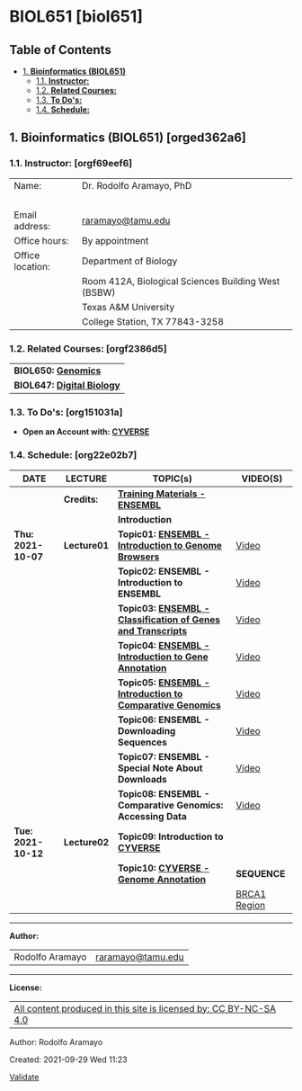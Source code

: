 <div id="content" markdown="1">

# BIOL651 [biol651]

<div id="table-of-contents" markdown="1">

## Table of Contents

<div id="text-table-of-contents" markdown="1">

-   [1. **Bioinformatics (BIOL651)**](#orged362a6)
    -   [1.1. **Instructor:**](#orgf69eef6)
    -   [1.2. **Related Courses:**](#orgf2386d5)
    -   [1.3. **To Do's:**](#org151031a)
    -   [1.4. **Schedule:**](#org22e02b7)

</div>

</div>

<div id="outline-container-orged362a6" class="outline-2" markdown="1">

## <span class="section-number-2">1.</span> **Bioinformatics (BIOL651)** [orged362a6]

<div id="text-1" class="outline-text-2" markdown="1">

</div>

<div id="outline-container-orgf69eef6" class="outline-3" markdown="1">

### <span class="section-number-3">1.1.</span> **Instructor:** [orgf69eef6]

<div id="text-1-1" class="outline-text-3" markdown="1">

|                  |                                                     |
|------------------|-----------------------------------------------------|
| Name:            | Dr. Rodolfo Aramayo, PhD                            |
|                  |                                                     |
| Email address:   | raramayo@tamu.edu                                   |
| Office hours:    | By appointment                                      |
| Office location: | Department of Biology                               |
|                  | Room 412A, Biological Sciences Building West (BSBW) |
|                  | Texas A&M University                                |
|                  | College Station, TX 77843-3258                      |

</div>

</div>

<div id="outline-container-orgf2386d5" class="outline-3" markdown="1">

### <span class="section-number-3">1.2.</span> **Related Courses:** [orgf2386d5]

<div id="text-1-2" class="outline-text-3" markdown="1">

|                                                                     |
|---------------------------------------------------------------------|
| **BIOL650: [Genomics](./BIOL650_2022_S01A_Flier.pages.pdf)**        |
| **BIOL647: [Digital Biology](./BIOL647_2022_S01B_Flier.pages.pdf)** |

</div>

</div>

<div id="outline-container-org151031a" class="outline-3" markdown="1">

### <span class="section-number-3">1.3.</span> **To Do's:** [org151031a]

<div id="text-1-3" class="outline-text-3" markdown="1">

-   **Open an Account with: [CYVERSE](https://user.cyverse.org)**

</div>

</div>

<div id="outline-container-org22e02b7" class="outline-3" markdown="1">

### <span class="section-number-3">1.4.</span> **Schedule:** [org22e02b7]

<div id="text-1-4" class="outline-text-3" markdown="1">

| **DATE**            | **LECTURE**   | **TOPIC(s)**                                                                                                    | **VIDEO(S)**                                                                                       |
|---------------------|---------------|-----------------------------------------------------------------------------------------------------------------|----------------------------------------------------------------------------------------------------|
|                     | **Credits:**  | **[Training Materials - ENSEMBL](./Credits.pdf)**                                                               |                                                                                                    |
|                     |               | **Introduction**                                                                                                |                                                                                                    |
| **Thu: 2021-10-07** | **Lecture01** | **Topic01: [ENSEMBL - Introduction to Genome Browsers](./Introduction_To_Genome_Browsers.pdf)**                 | [Video](https://youtu.be/7KeOc_fhLs8)                                                              |
|                     |               | **Topic02: ENSEMBL - Introduction to ENSEMBL**                                                                  | [Video](https://youtu.be/yEVyOdvy6_Y)                                                              |
|                     |               | **Topic03: [ENSEMBL - Classification of Genes and Transcripts](./Classification_Of_Genes_And_Transcripts.pdf)** | [Video](https://youtu.be/XnlWyBZre_c)                                                              |
|                     |               | **Topic04: [ENSEMBL - Introduction to Gene Annotation](./Introduction_To_Gene_Annotation.pdf)**                 | [Video](https://youtu.be/aimjRV18uWQ)                                                              |
|                     |               | **Topic05: [ENSEMBL - Introduction to Comparative Genomics](./Introduction_To_Comparative_Genomics.pdf)**       | [Video](https://youtu.be/XPKuxnJHLvc)                                                              |
|                     |               | **Topic06: ENSEMBL - Downloading Sequences**                                                                    | [Video](https://youtu.be/jwaFbz06IWY)                                                              |
|                     |               | **Topic07: ENSEMBL - Special Note About Downloads**                                                             | [Video](https://youtu.be/hItfxy0bwWM)                                                              |
|                     |               | **Topic08: ENSEMBL - Comparative Genomics: Accessing Data**                                                     | [Video](https://youtu.be/JzZiamI9BOY)                                                              |
| **Tue: 2021-10-12** | **Lecture02** | **Topic09: Introduction to [CYVERSE](https://cyverse.org/)**                                                    |                                                                                                    |
|                     |               | **Topic10: [CYVERSE - Genome Annotation](https://youtu.be/jY5jQoglke8)**                                        | **SEQUENCE**                                                                                       |
|                     |               |                                                                                                                 | [BRCA1 Region](https://drive.google.com/file/d/17dUp4I6nPT4oGk8BRG179onK4CGVkdIe/view?usp=sharing) |

------------------------------------------------------------------------

**Author:**

|                 |                   |
|-----------------|-------------------|
| Rodolfo Aramayo | raramayo@tamu.edu |

------------------------------------------------------------------------

**License:**

|                                                                                                                        |
|------------------------------------------------------------------------------------------------------------------------|
| [All content produced in this site is licensed by: CC BY-NC-SA 4.0](http://creativecommons.org/licenses/by-nc-sa/4.0/) |

</div>

</div>

</div>

</div>

<div id="postamble" class="status" markdown="1">

Author: Rodolfo Aramayo

Created: 2021-09-29 Wed 11:23

[Validate](https://validator.w3.org/check?uri=referer)

</div>
